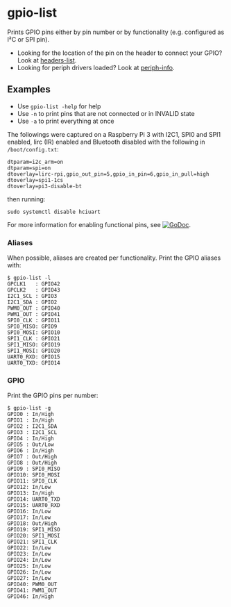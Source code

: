 # gpio-list

Prints GPIO pins either by pin number or by functionality (e.g. configured as
I²C or SPI pin).

- Looking for the location of the pin on the header to connect your GPIO? Look
  at [headers-list](../headers-list).
- Looking for periph drivers loaded? Look at [periph-info](../periph-info).


## Examples

- Use `gpio-list -help` for help
- Use `-n` to print pins that are not connected or in INVALID state
- Use `-a` to print everything at once

The followings were captured on a Raspberry Pi 3 with I2C1, SPI0 and SPI1
enabled, lirc (IR) enabled and Bluetooth disabled with the following in
`/boot/config.txt`:

    dtparam=i2c_arm=on
    dtparam=spi=on
    dtoverlay=lirc-rpi,gpio_out_pin=5,gpio_in_pin=6,gpio_in_pull=high
    dtoverlay=spi1-1cs
    dtoverlay=pi3-disable-bt

then running:

    sudo systemctl disable hciuart

For more information for enabling functional pins, see
[![GoDoc](https://godoc.org/periph.io/x/periph/host/rpi?status.svg)](https://godoc.org/periph.io/x/periph/host/rpi).


### Aliases

When possible, aliases are created per functionality. Print the GPIO aliases
with:

    $ gpio-list -l
    GPCLK1   : GPIO42
    GPCLK2   : GPIO43
    I2C1_SCL : GPIO3
    I2C1_SDA : GPIO2
    PWM0_OUT : GPIO40
    PWM1_OUT : GPIO41
    SPI0_CLK : GPIO11
    SPI0_MISO: GPIO9
    SPI0_MOSI: GPIO10
    SPI1_CLK : GPIO21
    SPI1_MISO: GPIO19
    SPI1_MOSI: GPIO20
    UART0_RXD: GPIO15
    UART0_TXD: GPIO14


### GPIO

Print the GPIO pins per number:

    $ gpio-list -g
    GPIO0 : In/High
    GPIO1 : In/High
    GPIO2 : I2C1_SDA
    GPIO3 : I2C1_SCL
    GPIO4 : In/High
    GPIO5 : Out/Low
    GPIO6 : In/High
    GPIO7 : Out/High
    GPIO8 : Out/High
    GPIO9 : SPI0_MISO
    GPIO10: SPI0_MOSI
    GPIO11: SPI0_CLK
    GPIO12: In/Low
    GPIO13: In/High
    GPIO14: UART0_TXD
    GPIO15: UART0_RXD
    GPIO16: In/Low
    GPIO17: In/Low
    GPIO18: Out/High
    GPIO19: SPI1_MISO
    GPIO20: SPI1_MOSI
    GPIO21: SPI1_CLK
    GPIO22: In/Low
    GPIO23: In/Low
    GPIO24: In/Low
    GPIO25: In/Low
    GPIO26: In/Low
    GPIO27: In/Low
    GPIO40: PWM0_OUT
    GPIO41: PWM1_OUT
    GPIO46: In/High

